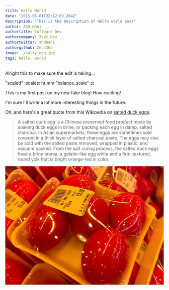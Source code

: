 ```yaml
---
title: Hello World
date: "2015-05-01T22:12:03.284Z"
description: "This is the Description of Hello world post"
author: Ahd Hani
authortitle: Software Dev
authorcompany: Zaat.Dev
authortwitter: ahdhani
authorgithub: Zeus3hd
image: ./salty_egg.jpg
tags: hello, world
---
```

Alright this to make sure the edit is taking... 

"scaled" :scales:
humm
"balance_scale" :balance_scale:


This is my first post on my new fake blog! How exciting!

I'm sure I'll write a lot more interesting things in the future.

Oh, and here's a great quote from this Wikipedia on
[salted duck eggs](https://en.wikipedia.org/wiki/Salted_duck_egg).

> A salted duck egg is a Chinese preserved food product made by soaking duck
> eggs in brine, or packing each egg in damp, salted charcoal. In Asian
> supermarkets, these eggs are sometimes sold covered in a thick layer of salted
> charcoal paste. The eggs may also be sold with the salted paste removed,
> wrapped in plastic, and vacuum packed. From the salt curing process, the
> salted duck eggs have a briny aroma, a gelatin-like egg white and a
> firm-textured, round yolk that is bright orange-red in color.

![Chinese Salty Egg](./salty_egg.jpg)
